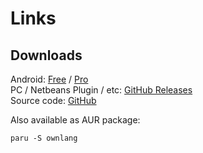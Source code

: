 # Links

## Downloads

Android: [Free](https://play.google.com/store/apps/details?id=com.annimon.ownlang.free) / [Pro](https://play.google.com/store/apps/details?id=com.annimon.ownlang)  
PC / Netbeans Plugin / etc: [GitHub Releases](https://github.com/aNNiMON/Own-Programming-Language-Tutorial/releases)  
Source code: [GitHub](https://github.com/aNNiMON/Own-Programming-Language-Tutorial)

Also available as AUR package:

```
paru -S ownlang
```
